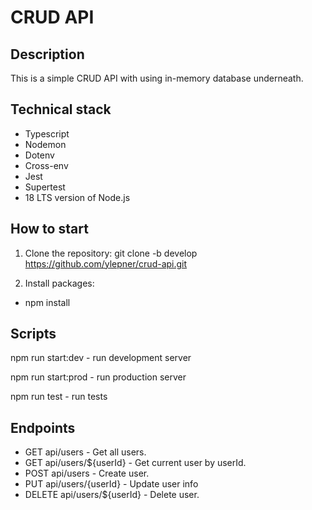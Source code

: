 # CRUD API

## Description

This is a simple CRUD API with using in-memory database underneath.

## Technical stack

- Typescript
- Nodemon
- Dotenv
- Cross-env
- Jest
- Supertest
- 18 LTS version of Node.js

## How to start

1. Clone the repository: git clone -b develop https://github.com/ylepner/crud-api.git

2. Install packages:

  - npm install

## Scripts

npm run start:dev - run development server

npm run start:prod - run production server

npm run test - run tests

## Endpoints

- GET api/users - Get all users.
- GET api/users/${userId} - Get current user by userId.
- POST api/users - Create user.
- PUT api/users/{userId} - Update user info
- DELETE api/users/${userId} - Delete user.
